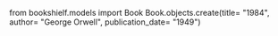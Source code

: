 from bookshielf.models import Book
Book.objects.create(title= "1984", author= "George Orwell", publication_date= "1949")
